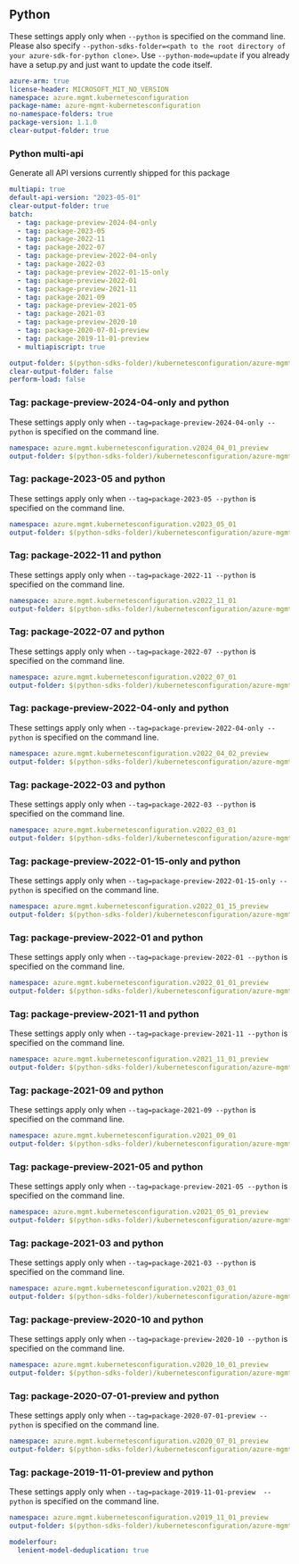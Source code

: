 ## Python

These settings apply only when `--python` is specified on the command line.
Please also specify `--python-sdks-folder=<path to the root directory of your azure-sdk-for-python clone>`.
Use `--python-mode=update` if you already have a setup.py and just want to update the code itself.

``` yaml $(python)
azure-arm: true
license-header: MICROSOFT_MIT_NO_VERSION
namespace: azure.mgmt.kubernetesconfiguration
package-name: azure-mgmt-kubernetesconfiguration
no-namespace-folders: true
package-version: 1.1.0
clear-output-folder: true
```

### Python multi-api

Generate all API versions currently shipped for this package

```yaml $(python)
multiapi: true
default-api-version: "2023-05-01"
clear-output-folder: true
batch:
  - tag: package-preview-2024-04-only
  - tag: package-2023-05
  - tag: package-2022-11
  - tag: package-2022-07
  - tag: package-preview-2022-04-only
  - tag: package-2022-03
  - tag: package-preview-2022-01-15-only
  - tag: package-preview-2022-01
  - tag: package-preview-2021-11
  - tag: package-2021-09
  - tag: package-preview-2021-05
  - tag: package-2021-03
  - tag: package-preview-2020-10
  - tag: package-2020-07-01-preview
  - tag: package-2019-11-01-preview
  - multiapiscript: true
```

``` yaml $(multiapiscript)
output-folder: $(python-sdks-folder)/kubernetesconfiguration/azure-mgmt-kubernetesconfiguration/azure/mgmt/kubernetesconfiguration/
clear-output-folder: false
perform-load: false
```

### Tag: package-preview-2024-04-only and python

These settings apply only when `--tag=package-preview-2024-04-only --python` is specified on the command line.

``` yaml $(tag) == 'package-preview-2024-04-only'
namespace: azure.mgmt.kubernetesconfiguration.v2024_04_01_preview
output-folder: $(python-sdks-folder)/kubernetesconfiguration/azure-mgmt-kubernetesconfiguration/azure/mgmt/kubernetesconfiguration/v2024_04_01_preview
```

### Tag: package-2023-05 and python

These settings apply only when `--tag=package-2023-05 --python` is specified on the command line.

``` yaml $(tag) == 'package-2023-05'
namespace: azure.mgmt.kubernetesconfiguration.v2023_05_01
output-folder: $(python-sdks-folder)/kubernetesconfiguration/azure-mgmt-kubernetesconfiguration/azure/mgmt/kubernetesconfiguration/v2023_05_01
```

### Tag: package-2022-11 and python

These settings apply only when `--tag=package-2022-11 --python` is specified on the command line.

``` yaml $(tag) == 'package-2022-11'
namespace: azure.mgmt.kubernetesconfiguration.v2022_11_01
output-folder: $(python-sdks-folder)/kubernetesconfiguration/azure-mgmt-kubernetesconfiguration/azure/mgmt/kubernetesconfiguration/v2022_11_01
```

### Tag: package-2022-07 and python

These settings apply only when `--tag=package-2022-07 --python` is specified on the command line.

``` yaml $(tag) == 'package-2022-07'
namespace: azure.mgmt.kubernetesconfiguration.v2022_07_01
output-folder: $(python-sdks-folder)/kubernetesconfiguration/azure-mgmt-kubernetesconfiguration/azure/mgmt/kubernetesconfiguration/v2022_07_01
```

### Tag: package-preview-2022-04-only and python

These settings apply only when `--tag=package-preview-2022-04-only --python` is specified on the command line.

``` yaml $(tag) == 'package-preview-2022-04-only'
namespace: azure.mgmt.kubernetesconfiguration.v2022_04_02_preview
output-folder: $(python-sdks-folder)/kubernetesconfiguration/azure-mgmt-kubernetesconfiguration/azure/mgmt/kubernetesconfiguration/v2022_04_02_preview
```

### Tag: package-2022-03 and python

These settings apply only when `--tag=package-2022-03 --python` is specified on the command line.

``` yaml $(tag) == 'package-2022-03'
namespace: azure.mgmt.kubernetesconfiguration.v2022_03_01
output-folder: $(python-sdks-folder)/kubernetesconfiguration/azure-mgmt-kubernetesconfiguration/azure/mgmt/kubernetesconfiguration/v2022_03_01
```

### Tag: package-preview-2022-01-15-only and python

These settings apply only when `--tag=package-preview-2022-01-15-only --python` is specified on the command line.

``` yaml $(tag) == 'package-preview-2022-01-15-only'
namespace: azure.mgmt.kubernetesconfiguration.v2022_01_15_preview
output-folder: $(python-sdks-folder)/kubernetesconfiguration/azure-mgmt-kubernetesconfiguration/azure/mgmt/kubernetesconfiguration/v2022_01_15_preview
```

### Tag: package-preview-2022-01 and python

These settings apply only when `--tag=package-preview-2022-01 --python` is specified on the command line.

``` yaml $(tag) == 'package-preview-2022-01'
namespace: azure.mgmt.kubernetesconfiguration.v2022_01_01_preview
output-folder: $(python-sdks-folder)/kubernetesconfiguration/azure-mgmt-kubernetesconfiguration/azure/mgmt/kubernetesconfiguration/v2022_01_01_preview
```

### Tag: package-preview-2021-11 and python

These settings apply only when `--tag=package-preview-2021-11 --python` is specified on the command line.

``` yaml $(tag) == 'package-preview-2021-11'
namespace: azure.mgmt.kubernetesconfiguration.v2021_11_01_preview
output-folder: $(python-sdks-folder)/kubernetesconfiguration/azure-mgmt-kubernetesconfiguration/azure/mgmt/kubernetesconfiguration/v2021_11_01_preview
```

### Tag: package-2021-09 and python

These settings apply only when `--tag=package-2021-09 --python` is specified on the command line.

``` yaml $(tag) == 'package-2021-09'
namespace: azure.mgmt.kubernetesconfiguration.v2021_09_01
output-folder: $(python-sdks-folder)/kubernetesconfiguration/azure-mgmt-kubernetesconfiguration/azure/mgmt/kubernetesconfiguration/v2021_09_01
```

### Tag: package-preview-2021-05 and python

These settings apply only when `--tag=package-preview-2021-05 --python` is specified on the command line.

``` yaml $(tag) == 'package-preview-2021-05'
namespace: azure.mgmt.kubernetesconfiguration.v2021_05_01_preview
output-folder: $(python-sdks-folder)/kubernetesconfiguration/azure-mgmt-kubernetesconfiguration/azure/mgmt/kubernetesconfiguration/v2021_05_01_preview
```

### Tag: package-2021-03 and python

These settings apply only when `--tag=package-2021-03 --python` is specified on the command line.

``` yaml $(tag) == 'package-2021-03'
namespace: azure.mgmt.kubernetesconfiguration.v2021_03_01
output-folder: $(python-sdks-folder)/kubernetesconfiguration/azure-mgmt-kubernetesconfiguration/azure/mgmt/kubernetesconfiguration/v2021_03_01
```

### Tag: package-preview-2020-10 and python

These settings apply only when `--tag=package-preview-2020-10 --python` is specified on the command line.

``` yaml $(tag) == 'package-preview-2020-10'
namespace: azure.mgmt.kubernetesconfiguration.v2020_10_01_preview
output-folder: $(python-sdks-folder)/kubernetesconfiguration/azure-mgmt-kubernetesconfiguration/azure/mgmt/kubernetesconfiguration/v2020_10_01_preview
```

### Tag: package-2020-07-01-preview and python

These settings apply only when `--tag=package-2020-07-01-preview --python` is specified on the command line.

``` yaml $(tag) == 'package-2020-07-01-preview'
namespace: azure.mgmt.kubernetesconfiguration.v2020_07_01_preview
output-folder: $(python-sdks-folder)/kubernetesconfiguration/azure-mgmt-kubernetesconfiguration/azure/mgmt/kubernetesconfiguration/v2020_07_01_preview
```

### Tag: package-2019-11-01-preview  and python

These settings apply only when `--tag=package-2019-11-01-preview  --python` is specified on the command line.

``` yaml $(tag) == 'package-2019-11-01-preview '
namespace: azure.mgmt.kubernetesconfiguration.v2019_11_01_preview
output-folder: $(python-sdks-folder)/kubernetesconfiguration/azure-mgmt-kubernetesconfiguration/azure/mgmt/kubernetesconfiguration/v2019_11_01_preview
```

``` yaml $(python)
modelerfour:
  lenient-model-deduplication: true
```

